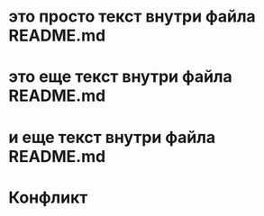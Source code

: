 # это просто текст внутри файла README.md
# это еще текст внутри файла README.md
# и еще текст внутри файла README.md
# Конфликт